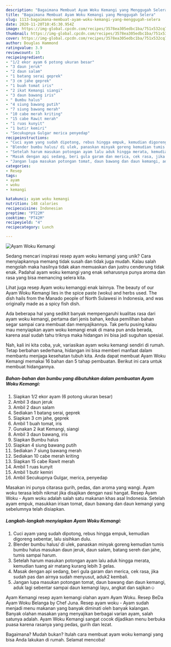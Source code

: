 ```yaml
---
description: "Bagaimana Membuat Ayam Woku Kemangi yang Menggugah Selera"
title: "Bagaimana Membuat Ayam Woku Kemangi yang Menggugah Selera"
slug: 1113-bagaimana-membuat-ayam-woku-kemangi-yang-menggugah-selera
date: 2020-11-20T10:45:30.954Z
image: https://img-global.cpcdn.com/recipes/3578ea305edbc1ba/751x532cq70/ayam-woku-kemangi-foto-resep-utama.jpg
thumbnail: https://img-global.cpcdn.com/recipes/3578ea305edbc1ba/751x532cq70/ayam-woku-kemangi-foto-resep-utama.jpg
cover: https://img-global.cpcdn.com/recipes/3578ea305edbc1ba/751x532cq70/ayam-woku-kemangi-foto-resep-utama.jpg
author: Douglas Hammond
ratingvalue: 3.9
reviewcount: 15
recipeingredient:
- "1/2 ekor ayam 6 potong ukuran besar"
- "3 daun jeruk"
- "2 daun salam"
- "1 batang serai geprek"
- "3 cm jahe geprek"
- "1 buah tomat iris"
- "2 ikat Kemangi siangi"
- "3 daun bawang iris"
- " Bumbu halus"
- "4 siung bawang putih"
- "7 siung bawang merah"
- "10 cabe merah kriting"
- "15 cabe Rawit merah"
- "1 ruas kunyit"
- "1 butir kemiri"
- "Secukupnya Gulgar merica penyedap"
recipeinstructions:
- "Cuci ayam yang sudah dipotong, rebus hingga empuk, kemudian digoreng sebentar, lalu sisihkan dulu."
- "Blender bumbu halus/ di ulek, panaskan minyak goreng kemudian tumis bumbu halus masukan daun jeruk, daun salam, batang sereh dan jahe, tumis sampai harum."
- "Setelah harum masukan potongan ayam lalu aduk hingga merata, kemudian tuang air matang kurang lebih 3 gelas."
- "Masak dengan api sedang, beri gula garam dan merica, cek rasa, jika sudah pas dan airnya sudah menyusut, aduk2 kembali."
- "Jangan lupa masukan potongan tomat, daun bawang dan daun kemangi, aduk lagi sebentar sampai daun kemangi layu, angkat dan sajikan☺️"
categories:
- Resep
tags:
- ayam
- woku
- kemangi

katakunci: ayam woku kemangi 
nutrition: 148 calories
recipecuisine: Indonesian
preptime: "PT22M"
cooktime: "PT42M"
recipeyield: "4"
recipecategory: Lunch

---
```



![Ayam Woku Kemangi](https://img-global.cpcdn.com/recipes/3578ea305edbc1ba/751x532cq70/ayam-woku-kemangi-foto-resep-utama.jpg)

Sedang mencari inspirasi resep ayam woku kemangi yang unik? Cara menyiapkannya memang tidak susah dan tidak juga mudah. Kalau salah mengolah maka hasilnya tidak akan memuaskan dan justru cenderung tidak enak. Padahal ayam woku kemangi yang enak seharusnya punya aroma dan rasa yang bisa memancing selera kita.

Lihat juga resep Ayam woku kemanggi enak lainnya. The beauty of our Ayam Woku Kemangi lies in the spice paste (woku) and herbs used. The dish hails from the Manado people of North Sulawesi in Indonesia, and was originally made as a spicy fish dish.

Ada beberapa hal yang sedikit banyak mempengaruhi kualitas rasa dari ayam woku kemangi, pertama dari jenis bahan, kedua pemilihan bahan segar sampai cara membuat dan menyajikannya. Tak perlu pusing kalau mau menyiapkan ayam woku kemangi enak di mana pun anda berada, karena asal sudah tahu triknya maka hidangan ini bisa jadi suguhan spesial.


Nah, kali ini kita coba, yuk, variasikan ayam woku kemangi sendiri di rumah. Tetap berbahan sederhana, hidangan ini bisa memberi manfaat dalam membantu menjaga kesehatan tubuh kita. Anda dapat membuat Ayam Woku Kemangi memakai 16 bahan dan 5 tahap pembuatan. Berikut ini cara untuk membuat hidangannya.

<!--inarticleads1-->

##### Bahan-bahan dan bumbu yang dibutuhkan dalam pembuatan Ayam Woku Kemangi:

1. Siapkan 1/2 ekor ayam (6 potong ukuran besar)
1. Ambil 3 daun jeruk
1. Ambil 2 daun salam
1. Sediakan 1 batang serai, geprek
1. Siapkan 3 cm jahe, geprek
1. Ambil 1 buah tomat, iris
1. Gunakan 2 ikat Kemangi, siangi
1. Ambil 3 daun bawang, iris
1. Siapkan  Bumbu halus
1. Siapkan 4 siung bawang putih
1. Sediakan 7 siung bawang merah
1. Sediakan 10 cabe merah kriting
1. Siapkan 15 cabe Rawit merah
1. Ambil 1 ruas kunyit
1. Ambil 1 butir kemiri
1. Ambil Secukupnya Gulgar, merica, penyedap


Masakan ini punya citarasa gurih, pedas, dan aroma yang wangi. Ayam woku terasa lebih nikmat jika disajikan dengan nasi hangat. Resep Ayam Woku - Ayam woku adalah salah satu makanan khas asal Indonesia. Setelah ayam empuk, masukkan irisan tomat, daun bawang dan daun kemangi yang sebelumnya telah disiapkan. 

<!--inarticleads2-->

##### Langkah-langkah menyiapkan Ayam Woku Kemangi:

1. Cuci ayam yang sudah dipotong, rebus hingga empuk, kemudian digoreng sebentar, lalu sisihkan dulu.
1. Blender bumbu halus/ di ulek, panaskan minyak goreng kemudian tumis bumbu halus masukan daun jeruk, daun salam, batang sereh dan jahe, tumis sampai harum.
1. Setelah harum masukan potongan ayam lalu aduk hingga merata, kemudian tuang air matang kurang lebih 3 gelas.
1. Masak dengan api sedang, beri gula garam dan merica, cek rasa, jika sudah pas dan airnya sudah menyusut, aduk2 kembali.
1. Jangan lupa masukan potongan tomat, daun bawang dan daun kemangi, aduk lagi sebentar sampai daun kemangi layu, angkat dan sajikan☺️


Ayam Kemangi resep ayam kemangi olahan ayam Ayam Woku. Resep BeDa Ayam Woku Belanga by Chef Juna. Resep ayam woku - Ayam sudah menjadi menu makanan yang banyak diminati oleh banyak kalangan. Banyak olahan masakan yang menyajikan berbagai varian ayam, salah satunya adalah. Ayam Woku Kemangi sangat cocok dijadikan menu berbuka puasa karena rasanya yang pedas, gurih dan lezat. 

Bagaimana? Mudah bukan? Itulah cara membuat ayam woku kemangi yang bisa Anda lakukan di rumah. Selamat mencoba!
